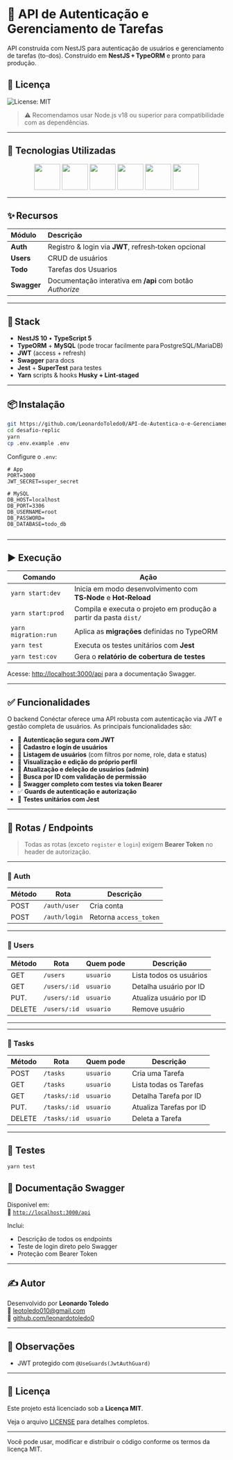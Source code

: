# 🚀 API de Autenticação e Gerenciamento de Tarefas

API construída com NestJS para autenticação de usuários e gerenciamento de tarefas (to-dos).
Construído em **NestJS + TypeORM** e pronto para produção.

## 📄 Licença

![License: MIT](https://img.shields.io/badge/License-MIT-green)

> ⚠️ Recomendamos usar Node.js v18 ou superior para compatibilidade com as dependências.

---

## 🚀 Tecnologias Utilizadas

<p align="center">
  <img height="60" src="https://cdn.jsdelivr.net/gh/devicons/devicon@latest/icons/typescript/typescript-original.svg" />
  <img height="60" src="https://cdn.jsdelivr.net/gh/devicons/devicon@latest/icons/nestjs/nestjs-original.svg" />
  <img height="60" src="https://cdn.jsdelivr.net/gh/devicons/devicon@latest/icons/postgresql/postgresql-original-wordmark.svg" />
  <img height="60" src="https://cdn.jsdelivr.net/gh/devicons/devicon@latest/icons/swagger/swagger-original-wordmark.svg" />
  <img height="60" src="https://cdn.jsdelivr.net/gh/devicons/devicon@latest/icons/jest/jest-plain.svg" />
  <img height="60" src="https://cdn.jsdelivr.net/gh/devicons/devicon@latest/icons/yarn/yarn-original-wordmark.svg" />
</p>

---

## ✨ Recursos

| Módulo      | Descrição                                                 |
| :---------- | :-------------------------------------------------------- |
| **Auth**    | Registro & login via **JWT**, refresh‑token opcional      |
| **Users**   | CRUD de usuários                                          |
| **Todo**    | Tarefas dos Usuarios                                      |
| **Swagger** | Documentação interativa em **/api** com botão _Authorize_ |

---

## 🚀 Stack

- **NestJS 10** • **TypeScript 5**
- **TypeORM** + **MySQL** (pode trocar facilmente para PostgreSQL/MariaDB)
- **JWT** (access + refresh)
- **Swagger** para docs
- **Jest** + **SuperTest** para testes
- **Yarn** scripts & hooks **Husky + Lint‑staged**

---

## 📦 Instalação

```bash
git https://github.com/LeonardoToledo0/API-de-Autentica-o-e-Gerenciamento-de-Tarefas.git
cd desafio-replic
yarn
cp .env.example .env
```

Configure o `.env`:

```env
# App
PORT=3000
JWT_SECRET=super_secret

# MySQL
DB_HOST=localhost
DB_PORT=3306
DB_USERNAME=root
DB_PASSWORD=
DB_DATABASE=todo_db


```

---

## ▶️ Execução

| Comando              | Ação                                                              |
| -------------------- | ----------------------------------------------------------------- |
| `yarn start:dev`     | Inicia em modo desenvolvimento com **TS‑Node** e **Hot‑Reload**   |
| `yarn start:prod`    | Compila e executa o projeto em produção a partir da pasta `dist/` |
| `yarn migration:run` | Aplica as **migrações** definidas no TypeORM                      |
| `yarn test`          | Executa os testes unitários com **Jest**                          |
| `yarn test:cov`      | Gera o **relatório de cobertura de testes**                       |

Acesse: [http://localhost:3000/api](http://localhost:3000/api) para a documentação Swagger.

---

## ✅ Funcionalidades

O backend Conéctar oferece uma API robusta com autenticação via JWT e gestão completa de usuários. As principais funcionalidades são:

- 🔐 **Autenticação segura com JWT**
- 👤 **Cadastro e login de usuários**
- 🧾 **Listagem de usuários** (com filtros por nome, role, data e status)
- 🛂 **Visualização e edição do próprio perfil**
- 📌 **Atualização e deleção de usuários (admin)**
- 🔎 **Busca por ID com validação de permissão**
- 🧩 **Swagger completo com testes via token Bearer**
- ✅ **Guards de autenticação e autorização**
- 🧪 **Testes unitários com Jest**

---

## 🔐 Rotas / Endpoints

> Todas as rotas (exceto `register` e `login`) exigem **Bearer Token** no header de autorização.

---

### 📘 Auth

| Método | Rota          | Descrição              |
| ------ | ------------- | ---------------------- |
| POST   | `/auth/user`  | Cria conta             |
| POST   | `/auth/login` | Retorna `access_token` |

---

### 👥 Users

| Método | Rota         | Quem pode | Descrição               |
| ------ | ------------ | --------- | ----------------------- |
| GET    | `/users`     | `usuario` | Lista todos os usuários |
| GET    | `/users/:id` | `usuario` | Detalha usuário por ID  |
| PUT.   | `/users/:id` | `usuario` | Atualiza usuário por ID |
| DELETE | `/users/:id` | `usuario` | Remove usuário          |

---

---

### 📘 Tasks

| Método | Rota         | Quem pode | Descrição               |
| ------ | ------------ | --------- | ----------------------- |
| POST   | `/tasks`     | `usuario` | Cria uma Tarefa         |
| GET    | `/tasks`     | `usuario` | Lista todas os Tarefas  |
| GET    | `/tasks/:id` | `usuario` | Detalha Tarefa por ID   |
| PUT.   | `/tasks/:id` | `usuario` | Atualiza Tarefas por ID |
| DELETE | `/tasks/:id` | `usuario` | Deleta a Tarefa         |

---

## 🧪 Testes

```bash
yarn test
```

## 📃 Documentação Swagger

<!-- ![Swagger UI](./assets/swagger.png) -->

Disponível em:  
🔗 [`http://localhost:3000/api`](http://localhost:3000/api)

Inclui:

- Descrição de todos os endpoints
- Teste de login direto pelo Swagger
- Proteção com Bearer Token

---

## ✍️ Autor

Desenvolvido por **Leonardo Toledo**  
📧 leotoledo010@gmail.com  
🔗 [github.com/leonardotoledo0](https://github.com/LeonardoToledo0)

---

## 📝 Observações

- JWT protegido com `@UseGuards(JwtAuthGuard)`

---

## 📄 Licença

Este projeto está licenciado sob a **Licença MIT**.

Veja o arquivo [LICENSE](./LICENSE) para detalhes completos.

---

Você pode usar, modificar e distribuir o código conforme os termos da licença MIT.
